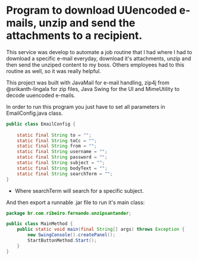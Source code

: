# Program to download UUencoded e-mails, unzip and send the attachments to a recipient.

This service was develop to automate a job routine that I had where I had to download a specific e-mail everyday, download it's attachments, unzip and then send
the unziped content to my boss. Others employees had to this routine as well, so it was really helpful.

This project was built with JavaMail for e-mail handling, zip4j from @srikanth-lingala for zip files, Java Swing for the UI and MimeUtility to decode uuencoded 
e-mails.

In order to run this program you just have to set all parameters in EmailConfig.java class.

```java
public class EmailConfig {
	
	static final String to = "";
    static final String toCc = "";
    static final String from = "";
    static final String username = "";
    static final String password = "";
    static final String subject = "";
    static final String bodyText = "";
    static final String searchTerm = "";    
}
```
- Where searchTerm will search for a specific subject.

And then export a runnable .jar file to run it's main class:

```java
package br.com.ribeiro.fernando.unzipsantander;

public class MainMethod {
	public static void main(final String[] args) throws Exception {
		new SwingConsole().createPanel();
		StartButtonMethod.Start();
	}
}
```


